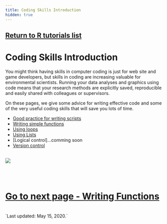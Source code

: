 ```yaml
---
title: Coding Skills Introduction
hidden: true
---
```

## [Return to R tutorials list](%base_url%/?r-language)

# Coding Skills Introduction

You might think having skills in computer coding is just for web site and game developers, but skills in coding are increasing valuable for environmental scientists. Running your data analyses and graphics using code means that your research methods are explicitly saved, reproducible and easily shared with colleagues or supervisors.

On these pages, we give some advice for writing effective code and some of the very useful coding skills that will save you lots of time.

* [Good practice for writing scripts](%base_url%/?script-practice)
* [Writing simple functions](%base_url%/?functions/)  
* [Using loops](%base_url%/?using-loops/)
* [Using Lists](%base_url%/?using-lists)
* [Logical control]...comming soon 
* [Version control](%base_url%/?version-control/)
<br><br>

![](%theme_url%/img/Coding_image.jpg)

<br><br>
# [Go to next page - Writing Functions](%base_url%/?functions)

<br>
`Last updated: May 15, 2020.`

